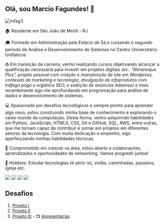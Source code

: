 ## **Olá, sou Marcio Fagundes!** 👋

![mfag3](https://github.com/user-attachments/assets/3fa07b35-6841-413e-9b55-ecf5282ea9a0)

🏠 Residente em São João de Meriti - RJ

🎓 Formado em Administração pela Estácio de Sá e cursando o segundo período de Análise e Desenvolvimento de Sistemas no Centro Universitário Unifatecie.

♻ Em transição de carreira, venho realizando cursos objetivando alcançar a qualificação necessária para investir em projetos digitais *(ex.: "Almanaque Plus", projeto pessoal com criação e manutenção de site em Wordpress, conteúdo de marketing e tecnologia, divulgação de infoprodutos com tráfego pago e orgânico SEO, e exibição de anúncios Adsense)* e mais recentemente sigo me aprofundando em programação para análise de dados e desenvolvimento de sistemas.

💻 Apaixonado por desafios tecnológicos e sempre pronto para aprender algo novo, estou construindo minha base de conhecimento e explorando o vasto mundo da computação. Desta forma, venho adquirindo habilidades em Python, JavaScript, HTML5, CSS, Git e GitHub, SQL, AWS, entre outras, que me tornam capaz de contribuir e somar em projetos em diferentes setores da tecnologia. Com muita dedicação e empenho, sigo aperfeiçoando minhas habilidades técnicas. 

🚀 Comprometido em crescer na área, estou aberto a colaborações, aprendizados e oportunidades de networking. Vamos progredir juntos!

🎨 Hobbies: Estudar tecnologias (é sério rs), violão, caminhadas, passeios, igreja etc.

<div> 
  <a href="https://www.linkedin.com/in/marciofag" target="_blank"><img src="https://img.shields.io/badge/-LinkedIn-%230077B5?style=for-the-badge&logo=linkedin&logoColor=white" target="_blank"></a> 
  <a href="https://instagram.com/marciofag" target="_blank"><img src="https://img.shields.io/badge/-Instagram-%23E4405F?style=for-the-badge&logo=instagram&logoColor=white" target="_blank"></a>
  <a href="https://facebook.com/marciofag" target="_blank"><img src="https://img.shields.io/badge/Facebook-1877F2?style=for-the-badge&logo=facebook&logoColor=white" target="_blank"></a>
  <a href = "mailto:mfag.rj@gmail.com"><img src="https://img.shields.io/badge/-Gmail-%23333?style=for-the-badge&logo=gmail&logoColor=white" target="_blank"></a>
</div>

## Desafios 

1. [Projeto I](https://github.com/marciofag/ciencia-de-dados-compass-uol/blob/main/projeto1/analise_dados_vendas.ipynb)
2. [Projeto II](https://github.com/marciofag/ciencia-de-dados-compass-uol/blob/main/projeto2/modelo_regressao_prever_preco_carros.ipynb)
3. [Projeto III](https://github.com/marciofag/ciencia-de-dados-compass-uol/blob/main/projeto3/risco_de_credito_em_emprestimos.ipynb) - 📺 [Apresentação](https://github.com/marciofag/ciencia-de-dados-compass-uol/blob/main/projeto3/apresentacao.md)



